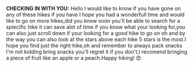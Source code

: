 
**CHECKING IN WITH YOU:** Hello I would like to know if you have gone on any of these hikes if you have I hope you had a wonderfull time and would like to go on more hikes,did you know soon you'll be able to search for a spiecific hike it can save alot of time if you know what your looking for,you can also just scroll down if your looking for a good hike to go on oh and by the way you can also look at the stars above each hike 5 stars is the most.I hope you find just the right hike,oh and remember to always pack snacks I'm not kidding bring snacks you'll regret it if you don't,I recomend bringing a piece of fruit like an apple or a peach.Happy hiking! 😍
